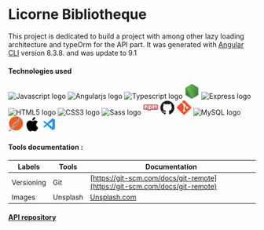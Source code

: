 <h1> Licorne Bibliotheque </h1>

This project is dedicated to build a project with among other lazy loading architecture and typeOrm for the API part.
It was generated with [Angular CLI](https://github.com/angular/angular-cli) version 8.3.8. and was update to 9.1

<h4> Technologies used</h4>
<p align="left">
<img src="https://devicons.github.io/devicon/devicon.git/icons/javascript/javascript-original.svg" title="Javascript" alt="Javascript logo" width="30" height="30"/> 
<img src="https://devicons.github.io/devicon/devicon.git/icons/angularjs/angularjs-original.svg" title="Angular" alt="Angularjs logo" width="30" height="30"/> 
<img src="https://devicons.github.io/devicon/devicon.git/icons/typescript/typescript-original.svg" title="Typescript" alt="Typescript logo" width="30" height="30"/>
<img src="https://raw.githubusercontent.com/devicons/devicon/0d6c64dbbf311879f7d563bfc3ccf559f9ed111c/icons/nodejs/nodejs-original.svg" title="NodeJS" alt="nodejs logo" width="30" height="30"/>
<img src="https://devicons.github.io/devicon/devicon.git/icons/express/express-original-wordmark.svg" title="Express" alt="Express logo" width="30" height="30"/>
<img src="https://devicons.github.io/devicon/devicon.git/icons/html5/html5-original-wordmark.svg" title="HTML5" alt="HTML5 logo" width="30" height="30"/> 
<img src="https://devicons.github.io/devicon/devicon.git/icons/css3/css3-original-wordmark.svg" title="CSS3" alt="CSS3 logo" width="30" height="30"/> 
<img src="https://devicons.github.io/devicon/devicon.git/icons/sass/sass-original.svg" title="Sass" alt="Sass logo" width="30" height="30"/> 
<!-- <img src="https://devicons.github.io/devicon/devicon.git/icons/bootstrap/bootstrap-plain.svg" title="Bootstrap" alt="Bootstrap logo" width="30" height="30"/>  -->
<img src="https://raw.githubusercontent.com/devicons/devicon/0d6c64dbbf311879f7d563bfc3ccf559f9ed111c/icons/npm/npm-original-wordmark.svg" title="NPM" alt="npm logo" width="30" height="30"/> 
<img src="https://raw.githubusercontent.com/devicons/devicon/0d6c64dbbf311879f7d563bfc3ccf559f9ed111c/icons/github/github-original.svg" title="Github" alt="github logo" width="30" height="30"/> 
<img src="https://raw.githubusercontent.com/devicons/devicon/0d6c64dbbf311879f7d563bfc3ccf559f9ed111c/icons/git/git-original.svg" title="Git" alt="git logo" width="30" height="30"/> 
<img src="https://devicons.github.io/devicon/devicon.git/icons/mysql/mysql-original-wordmark.svg" title="MySQL" alt="MySQL logo" width="30" height="30"/>
<img src="https://raw.githubusercontent.com/DOligex/devIcons/565d64c36c51fe277b4890b3a4c1f17686355123/postman.svg" title="Postman" alt="Postman logo" width="30">
<img src="https://raw.githubusercontent.com/devicons/devicon/0d6c64dbbf311879f7d563bfc3ccf559f9ed111c/icons/apple/apple-original.svg" title="Mac" alt="Apple logo" width="30" height="30"/>
<img src="https://raw.githubusercontent.com/PKief/vscode-material-icon-theme/36c6d3ef63c06fe942b62da9303b559d8b4535b3/icons/vscode.svg" title="VSCode" alt="VSCode logo" width="30" height="30"/>
</p>


<h4> Tools documentation : </h4>


| Labels | Tools  | Documentation| 
|--|--|--|
|Versioning| Git  | [https://git-scm.com/docs/git-remote](https://git-scm.com/docs/git-remote) |
| Images | Unsplash  | [Unsplash.com](https://unsplash.com/) |

<h4>
<a href="https://github.com/DOligex/LicorneBibliothequeApi" target="blank">API repository</a>
</h4>
